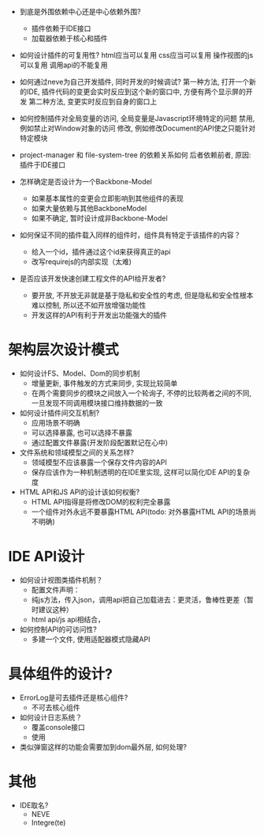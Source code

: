 - 到底是外围依赖中心还是中心依赖外围?
    - 插件依赖于IDE接口
    - 加载器依赖于核心和插件

- 如何设计插件的可复用性?
html应当可以复用
css应当可以复用
操作视图的js可以复用
调用api的不能复用


- 如何通过neve为自己开发插件, 同时开发的时候调试?
第一种方法, 打开一个新的IDE, 插件代码的变更会实时反应到这个新的窗口中, 方便有两个显示屏的开发
第二种方法, 变更实时反应到自身的窗口上


- 如何控制插件对全局变量的访问, 全局变量是Javascript环境特定的问题
禁用, 例如禁止对Window对象的访问
修改, 例如修改Document的API使之只能针对特定模块


- project-manager 和 file-system-tree 的依赖关系如何
后者依赖前者, 原因: 插件于IDE接口


- 怎样确定是否设计为一个Backbone-Model
    - 如果基本属性的变更会立即影响到其他组件的表现
    - 如果大量依赖与其他BackboneModel
    - 如果不确定, 暂时设计成非Backbone-Model




- 如何保证不同的插件载入同样的组件时，组件具有特定于该插件的内容？
    - 给入一个id，插件通过这个id来获得真正的api
    - 改写requirejs的内部实现（太难)

- 是否应该开发快速创建工程文件的API给开发者?
    - 要开放, 不开放无非就是基于隐私和安全性的考虑, 但是隐私和安全性根本难以控制, 所以还不如开放增强功能性
    - 开发这样的API有利于开发出功能强大的插件

# 架构层次设计模式
- 如何设计FS、Model、Dom的同步机制
    - 增量更新, 事件触发的方式来同步, 实现比较简单
    - 在两个需要同步的模块之间放入一个轮询子, 不停的比较两者之间的不同, 一旦发现不同调用模块接口维持数据的一致
- 如何设计插件间交互机制?
    - 应用场景不明确
    - 可以选择暴露, 也可以选择不暴露
    - 通过配置文件暴露(开发阶段配置默记在心中)
- 文件系统和领域模型之间的关系怎样?
    - 领域模型不应该暴露一个保存文件内容的API
    - 保存应该作为一种机制透明的在IDE里实现, 这样可以简化IDE API的复杂度
- HTML API和JS API的设计该如何权衡?
    - HTML API指得是将修改DOM的权利完全暴露
    - 一个组件对外永远不要暴露HTML API(todo: 对外暴露HTML API的场景尚不明确)

# IDE API设计
- 如何设计视图类插件机制？
    - 配置文件声明：
    - 纯js方法，传入json，调用api把自己加载进去：更灵活，鲁棒性更差（暂时建议这种）
    - html api/js api相结合，
- 如何控制API的可访问性?
    - 多建一个文件, 使用适配器模式隐藏API

# 具体组件的设计?
- ErrorLog是可去插件还是核心组件?
    - 不可去核心组件
- 如何设计日志系统？
    - 覆盖console接口
    - 使用
- 类似弹窗这样的功能会需要加到dom最外层, 如何处理?


# 其他
- IDE取名?
    - NEVE
    - Integre(te)